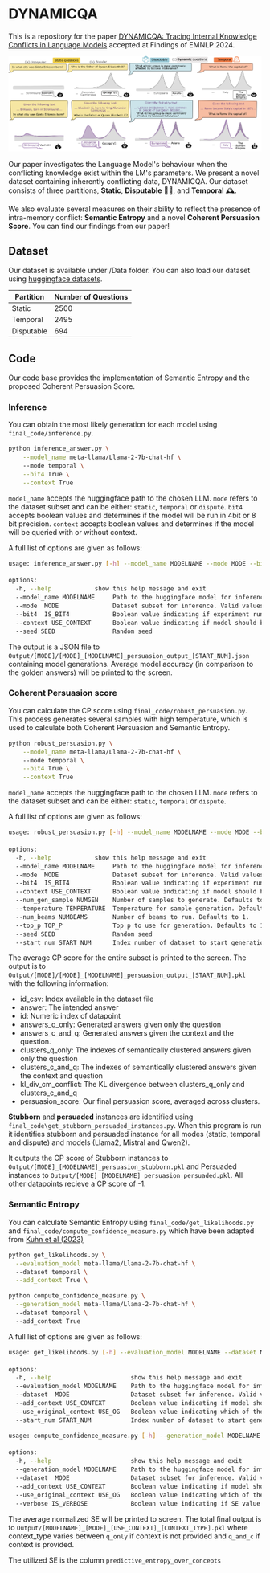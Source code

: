 
# DYNAMICQA

This is a repository for the paper [DYNAMICQA: Tracing Internal Knowledge Conflicts in Language Models](https://arxiv.org/abs/2407.17023) accepted at Findings of EMNLP 2024.

<p align="center">
  <img src="main_figure.png" width="650" alt="main_figure">
</p>

Our paper investigates the Language Model's behaviour when the conflicting knowledge exist within the LM's parameters. We present a novel dataset containing inherently conflicting data, DYNAMICQA. Our dataset consists of three partitions, **Static**, **Disputable** 🤷‍♀️, and **Temporal** 🕰️.

We also evaluate several measures on their ability to reflect the presence of intra-memory conflict: **Semantic Entropy** and a novel **Coherent Persuasion Score**. You can find our findings from our paper!


## Dataset

Our dataset is available under /Data folder.
You can also load our dataset using [huggingface datasets](https://huggingface.co/datasets/copenlu/dynamicqa). 

| Partition | Number of Questions |
| --------- | ------------------- |
| Static   | 2500 |
| Temporal | 2495 |
| Disputable | 694 |


## Code
Our code base provides the implementation of Semantic Entropy and the proposed Coherent Persuasion Score.

### Inference
You can obtain the most likely generation for each model using `final_code/inference.py`.

```bash
python inference_answer.py \
	--model_name meta-llama/Llama-2-7b-chat-hf \ 
	--mode temporal \
	--bit4 True \
	--context True
```
`model_name` accepts the huggingface path to the chosen LLM. `mode` refers to the dataset subset and can be either: `static`, `temporal` or `dispute`. `bit4` accepts boolean values and determines if the model will be run in 4bit or 8 bit precision. `context` accepts boolean values and determines if the model will be queried with or without context.

A full list of options are given as follows:

```bash
usage: inference_answer.py [-h] --model_name MODELNAME --mode MODE --bit4 IS_BIT4 --context USE_CONTEXT [--seed SEED]

options:
  -h, --help            show this help message and exit
  --model_name MODELNAME     Path to the huggingface model for inference
  --mode  MODE               Dataset subset for inference. Valid values are: 'static', 'temporal' or 'dispute'. 
  --bit4  IS_BIT4            Boolean value indicating if experiment run in 4 bit or 8 bit
  --context USE_CONTEXT      Boolean value indicating if model should be queried with or without context
  --seed SEED                Random seed
```

The output is a JSON file to `Output/[MODE]/[MODE]_[MODELNAME]_persuasion_output_[START_NUM].json` containing model generations. Average model accuracy (in comparison to the golden answers) will be printed to the screen.

### Coherent Persuasion score
You can calculate the CP score using `final_code/robust_persuasion.py`. This process generates several samples with high temperature, which is used to calculate both Coherent Persuasion and Semantic Entropy.

```bash
python robust_persuasion.py \
	--model_name meta-llama/Llama-2-7b-chat-hf \ 
	--mode temporal \
	--bit4 True \
	--context True
```
`model_name` accepts the huggingface path to the chosen LLM. `mode` refers to the dataset subset and can be either: `static`, `temporal` or `dispute`.

A full list of options are given as follows:

```bash
usage: robust_persuasion.py [-h] --model_name MODELNAME --mode MODE --bit4 IS_BIT4 --context USE_CONTEXT [--num_gen_sample NUMGEN] [--temperature TEMPERATURE] [--num_beams NUMBEAMS] [--top_p TOP_P] [--seed SEED] [--start_num START_NUM]

options:
  -h, --help            show this help message and exit
  --model_name MODELNAME     Path to the huggingface model for inference
  --mode  MODE               Dataset subset for inference. Valid values are: 'static', 'temporal' or 'dispute'. 
  --bit4  IS_BIT4            Boolean value indicating if experiment run in 4 bit or 8 bit
  --context USE_CONTEXT      Boolean value indicating if model should be queried with or without context
  --num_gen_sample NUMGEN    Number of samples to generate. Defaults to 10.
  --temperature TEMPERATURE  Temperature for sample generation. Defaults to 0.5
  --num_beams NUMBEAMS       Number of beams to run. Defaults to 1.
  --top_p TOP_P              Top p to use for generation. Defaults to 1.0
  --seed SEED                Random seed
  --start_num START_NUM      Index number of dataset to start generation.
```
The average CP score for the entire subset is printed to the screen. The output is to `Output/[MODE]/[MODE]_[MODELNAME]_persuasion_output_[START_NUM].pkl` with the following information:

- id_csv: Index available in the dataset file
- answer: The intended answer
- id: Numeric index of datapoint
- answers_q_only: Generated answers given only the question
- answers_c_and_q: Generated answers given the context and the question.
- clusters_q_only: The indexes of semantically clustered answers given only the question
- clusters_c_and_q: The indexes of semantically clustered answers given the context and question
- kl_div_cm_conflict: The KL divergence between clusters_q_only and clusters_c_and_q
- persuasion_score: Our final persuasion score, averaged across clusters.

**Stubborn** and **persuaded** instances are identified using `final_code\get_stubborn_persuaded_instances.py`. When this program is run it identifies stubborn and persuaded instance for all modes (static, temporal and dispute) and models (Llama2, Mistral and Qwen2).

It outputs the CP score of Stubborn instances to `Output/[MODE]_[MODELNAME]_persuasion_stubborn.pkl` and Persuaded instances to `Output/[MODE]_[MODELNAME]_persuasion_persuaded.pkl`. All other datapoints recieve a CP score of -1.

### Semantic Entropy

You can calculate Semantic Entropy using `final_code/get_likelihoods.py` and `final_code/compute_confidence_measure.py` which have been adapted from [Kuhn et al (2023)](https://github.com/lorenzkuhn/semantic_uncertainty)

```bash
python get_likelihoods.py \
  --evaluation_model meta-llama/Llama-2-7b-chat-hf \ 
  --dataset temporal \
  --add_context True \
```

```bash
python compute_confidence_measure.py \
  --generation_model meta-llama/Llama-2-7b-chat-hf \ 
  --dataset temporal \ 
  --add_context True 
```
A full list of options are given as follows:

```bash
usage: get_likelihoods.py [-h] --evaluation_model MODELNAME --dataset MODE --context USE_CONTEXT --use_original_context USE_OG [--start_num START_NUM]

options:
  -h, --help                      show this help message and exit
  --evaluation_model MODELNAME    Path to the huggingface model for inference
  --dataset  MODE                 Dataset subset for inference. Valid values are: 'static', 'temporal' or 'dispute'. 
  --add_context USE_CONTEXT       Boolean value indicating if model should be queried with or without context
  --use_original_context USE_OG   Boolean value indicating which of the two contexts should be used for querying
  --start_num START_NUM           Index number of dataset to start generation.
```

```bash
usage: compute_confidence_measure.py [-h] --generation_model MODELNAME --dataset MODE --context USE_CONTEXT --use_original_context USE_OG [--verbose IS_VERBOSE]

options:
  -h, --help                      show this help message and exit
  --generation_model MODELNAME    Path to the huggingface model for inference
  --dataset  MODE                 Dataset subset for inference. Valid values are: 'static', 'temporal' or 'dispute'. 
  --add_context USE_CONTEXT       Boolean value indicating if model should be queried with or without context
  --use_original_context USE_OG   Boolean value indicating which of the two contexts should be used for querying
  --verbose IS_VERBOSE            Boolean value indicating if SE value should be printed out.
```

The average normalized SE will be printed to screen. The total final output is to `Output/[MODELNAME]_[MODE]_[USE_CONTEXT]_[CONTEXT_TYPE].pkl` where context_type varies between `q_only` if context is not provided and `q_and_c` if context is provided.

The utilized SE is the column `predictive_entropy_over_concepts`

